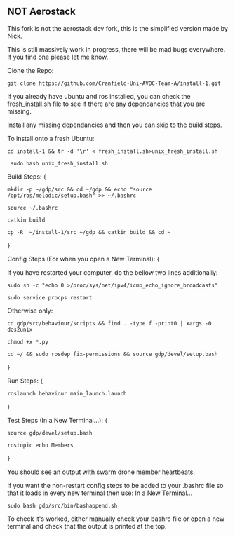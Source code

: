 
## NOT Aerostack

This fork is not the aerostack dev fork, this is the simplified version made by Nick.

This is still massively work in progress, there will be mad bugs everywhere. If you find one please let me know.

Clone the Repo:

```git clone https://github.com/Cranfield-Uni-AVDC-Team-A/install-1.git```

If you already have ubuntu and ros installed, you can check the fresh_install.sh file to see if there are any dependancies that you are missing.

Install any missing dependancies and then you can skip to the build steps.

To install onto a fresh Ubuntu:

```cd install-1 && tr -d '\r' < fresh_install.sh>unix_fresh_install.sh```

``` sudo bash unix_fresh_install.sh```


Build Steps: 
{

```mkdir -p ~/gdp/src && cd ~/gdp && echo "source /opt/ros/melodic/setup.bash" >> ~/.bashrc```

```source ~/.bashrc```

```catkin build```

```cp -R  ~/install-1/src ~/gdp && catkin build && cd ~```

}

Config Steps (For when you open a New Terminal): 
{

If you have restarted your computer, do the bellow two lines additionally:

```sudo sh -c "echo 0 >/proc/sys/net/ipv4/icmp_echo_ignore_broadcasts"```

```sudo service procps restart```

Otherwise only:

```cd gdp/src/behaviour/scripts && find . -type f -print0 | xargs -0 dos2unix```

```chmod +x *.py```

```cd ~/ && sudo rosdep fix-permissions && source gdp/devel/setup.bash```

}

Run Steps:
{

```roslaunch behaviour main_launch.launch```

}

Test Steps (In a New Terminal...):
{

```source gdp/devel/setup.bash```

```rostopic echo Members```

}

You should see an output with swarm drone member heartbeats.

If you want the non-restart config steps to be added to your .bashrc file so that it loads in every new terminal then use:
In a New Terminal...

```sudo bash gdp/src/bin/bashappend.sh```


To check it's worked, either manually check your bashrc file or open a new terminal and check that the output is printed at the top.

